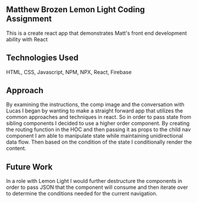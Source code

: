 ## Matthew Brozen Lemon Light Coding Assignment
This is a create react app that demonstrates Matt's front end development ability with React

## Technologies Used
HTML, CSS, Javascript, NPM, NPX, React, Firebase 

## Approach
By examining the instructions, the comp image and the conversation with Lucas I began by wanting to make a straight forward app that utilizes the common approaches and techniques in react. So in order to pass state from sibling components I decided to use a higher order component. By creating the routing function in the HOC and then passing it as props to the child nav component I am able to manipulate state while maintaining unidirectional data flow. Then based on the condition of the state I conditionally render the content.

## Future Work
In a role with Lemon Light I would further destructure the components in order to pass JSON that the component will consume and then iterate over to determine the conditions needed for the current navigation.



